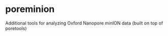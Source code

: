 poreminion
==========

Additional tools for analyzing Oxford Nanopore minION data (built on top of poretools)
